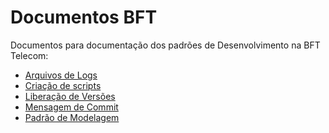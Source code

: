 Documentos BFT
==============

Documentos para documentação dos padrões de Desenvolvimento na BFT Telecom:

 - [Arquivos de Logs](https://github.com/bft-telecom/documentos/blob/master/ArquivosDeLogs.md)
 - [Criação de scripts](https://github.com/bft-telecom/documentos/blob/master/ArquivosDeLogs.md)
 - [Liberação de Versões](https://github.com/bft-telecom/documentos/blob/master/LiberacaoDeVersao.md)
 - [Mensagem de Commit](https://github.com/bft-telecom/documentos/blob/master/MensagemCommit.md)
 - [Padrão de Modelagem](https://github.com/bft-telecom/documentos/blob/master/PadraoModelagemBanco.md)
